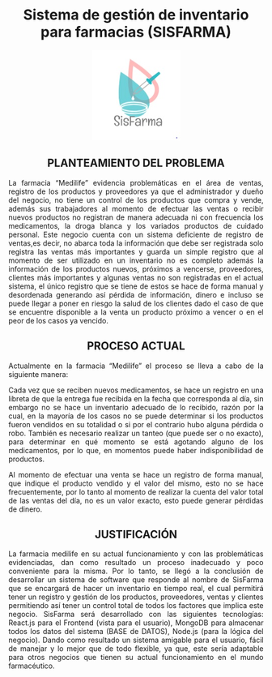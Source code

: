 <div style="text-align: center" > 

# **Sistema de gestión de  inventario para farmacias (SISFARMA)**

![logo](/Logo/logo.jpg)

</div>

## <div style="text-align:center"> PLANTEAMIENTO DEL PROBLEMA <div>

<div><p  style="text-align:justify">
La farmacia “Medilife” evidencia problemáticas en el área de ventas, registro de los productos y proveedores ya que el administrador y dueño del negocio, no tiene un control de los productos que compra y vende, además sus trabajadores al momento de efectuar las ventas o recibir nuevos productos no registran de manera adecuada ni con frecuencia los medicamentos, la droga blanca y los variados productos de cuidado personal. Este negocio cuenta con un sistema deficiente de registro de ventas,es decir, no abarca toda la información que debe ser registrada solo registra las ventas más importantes y guarda un simple registro que al momento de ser utilizado en un inventario no es completo además la información de los productos nuevos, próximos a vencerse, proveedores, clientes más importantes y algunas ventas no son registradas en el actual sistema, el único registro que se tiene de estos se hace de forma manual y desordenada generando así pérdida de información, dinero e incluso se puede llegar a poner en riesgo la salud de los clientes dado el caso de que se encuentre disponible a la venta un producto próximo a vencer o en el peor de los casos ya vencido.
</P></div>

## <div style="text-align:center">PROCESO ACTUAL</div>

<div><p  style="text-align:justify">
Actualmente en la farmacia “Medilife” el proceso se lleva a cabo de la siguiente manera:</P></div>
<div><p  style="text-align:justify">
Cada vez que se reciben nuevos medicamentos, se hace un registro en una libreta de que la entrega fue recibida en la fecha que corresponda al día, sin embargo no se hace un inventario adecuado de lo recibido, razón por la cual, en la mayoría de los casos no se puede determinar si los productos fueron vendidos en su totalidad o si por el contrario hubo alguna pérdida o robo. También es necesario realizar un tanteo (que puede ser o no exacto), para determinar en qué momento se está agotando alguno de los medicamentos, por lo que, en momentos puede haber indisponibilidad de productos.</P></div>
<div><p  style="text-align:justify">
Al momento de efectuar una venta se hace un registro de forma manual, que indique el producto vendido y el valor del mismo, esto no se hace frecuentemente, por lo tanto al momento de realizar la cuenta del valor total de las ventas del día, no es un valor exacto, esto puede generar pérdidas de dinero.</P></div>

</div>

## <div style="text-align:center"> JUSTIFICACIÓN <div>

<div><p  style="text-align:justify">
La farmacia  medilife en su actual funcionamiento y con las  problemáticas evidenciadas, dan como resultado un proceso inadecuado y poco conveniente para  la  misma. Por lo tanto, se llegó a la conclusión de  desarrollar un sistema de software que responde al nombre de SisFarma que se encargará de hacer un inventario en tiempo real, el cual permitirá tener un registro y gestión  de los productos, proveedores, ventas y clientes permitiendo  así  tener  un control total de  todos los  factores que implica este negocio. SisFarma será desarrollado con las siguientes tecnologías: React.js para el Frontend (vista para el usuario), MongoDB para almacenar todos los datos del sistema (BASE de DATOS), Node.js  (para la lógica del negocio). Dando como resultado un sistema amigable para  el usuario, fácil de manejar  y lo mejor que de todo flexible, ya que, este sería adaptable para otros negocios que tienen su actual funcionamiento en el mundo farmacéutico.
</P></div>